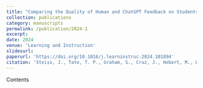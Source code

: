 ```yaml
---
title: "Comparing the Quality of Human and ChatGPT Feedback on Students’ Writing"
collection: publications
category: manuscripts
permalink: /publication/2024-1
excerpt: 
date: 2024
venue: 'Learning and Instruction'
slidesurl: 
paperurl: 'https://doi.org/10.1016/j.learninstruc.2024.101894'
citation: 'Steiss, J., Tate, T. P., Graham, S., Cruz, J., Hebert, M., Wang, J., Moon, Y., Tseng, W., Warschauer, M. (2024). Comparing the Quality of Human and ChatGPT Feedback on Students’ Writing. <i>Learning and Instruction</i>. 1(1).'
---
```


Contents
